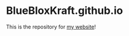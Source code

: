# BlueBloxKraft.github.io
This is the repository for [my website](https://bluebloxkraft.github.io)!
